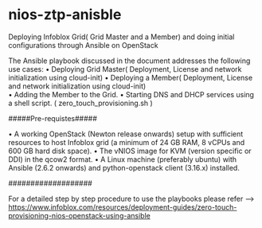 # nios-ztp-anisble
Deploying Infoblox Grid( Grid Master and a Member) and doing initial configurations through Ansible on OpenStack 

The Ansible playbook discussed in the document addresses the following use cases:
•	Deploying Grid Master( Deployment, License and network initialization using cloud-init)
•	Deploying a Member( Deployment, License and network initialization using cloud-init)	
•	Adding the Member to the Grid.
•	Starting DNS and DHCP services using a shell script. ( zero_touch_provisioning.sh )


#####Pre-requistes#####

•	A working OpenStack (Newton release onwards) setup with sufficient resources to host Infoblox grid (a minimum of 24 GB RAM, 8 vCPUs and 600 GB hard disk space).
•	The vNIOS image for KVM (version specific or DDI) in the qcow2 format. 
•	A Linux machine (preferably ubuntu) with Ansible (2.6.2 onwards) and python-openstack client (3.16.x) installed.


###################

For a detailed step by step procedure to use the playbooks please refer --> https://www.infoblox.com/resources/deployment-guides/zero-touch-provisioning-nios-openstack-using-ansible
